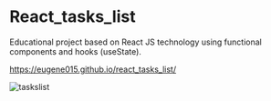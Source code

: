 # React_tasks_list

Educational project based on React JS technology using functional components and hooks (useState).

https://eugene015.github.io/react_tasks_list/

![taskslist](https://user-images.githubusercontent.com/101366301/185786451-817d3733-637e-409e-ab32-5ba2afe592b3.gif)

